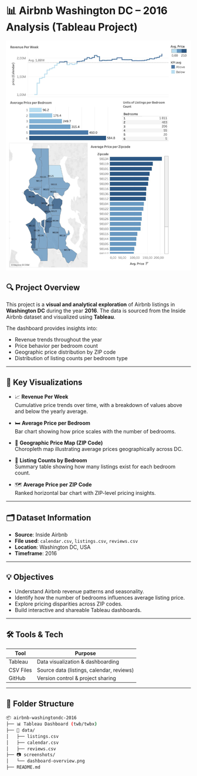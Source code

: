 # 📊 Airbnb Washington DC – 2016 Analysis (Tableau Project)

![Dashboard Overview](./TableauAirbnb.jpg) <!-- Replace with actual path if committing the image -->

## 🔍 Project Overview

This project is a **visual and analytical exploration** of Airbnb listings in **Washington DC** during the year **2016**. The data is sourced from the Inside Airbnb dataset and visualized using **Tableau**.

The dashboard provides insights into:
- Revenue trends throughout the year
- Price behavior per bedroom count
- Geographic price distribution by ZIP code
- Distribution of listing counts per bedroom type

---

## 📌 Key Visualizations

- 📈 **Revenue Per Week**  
  Cumulative price trends over time, with a breakdown of values above and below the yearly average.

- 🛏️ **Average Price per Bedroom**  
  Bar chart showing how price scales with the number of bedrooms.

- 📍 **Geographic Price Map (ZIP Code)**  
  Choropleth map illustrating average prices geographically across DC.

- 🧮 **Listing Counts by Bedroom**  
  Summary table showing how many listings exist for each bedroom count.

- 🗺️ **Average Price per ZIP Code**  
  Ranked horizontal bar chart with ZIP-level pricing insights.

---

## 🗂️ Dataset Information

- **Source**: Inside Airbnb  
- **File used**: `calendar.csv`, `listings.csv`, `reviews.csv`  
- **Location**: Washington DC, USA  
- **Timeframe**: 2016

---

## 💡 Objectives

- Understand Airbnb revenue patterns and seasonality.
- Identify how the number of bedrooms influences average listing price.
- Explore pricing disparities across ZIP codes.
- Build interactive and shareable Tableau dashboards.

---

## 🛠️ Tools & Tech

| Tool      | Purpose                     |
|-----------|-----------------------------|
| Tableau   | Data visualization & dashboarding |
| CSV Files | Source data (listings, calendar, reviews) |
| GitHub    | Version control & project sharing |

---

## 📁 Folder Structure

```bash
📦 airbnb-washingtondc-2016
├── 📊 Tableau Dashboard (twb/twbx)
├── 📁 data/
│   ├── listings.csv
│   ├── calendar.csv
│   ├── reviews.csv
├── 📷 screenshots/
│   └── dashboard-overview.png
├── README.md
